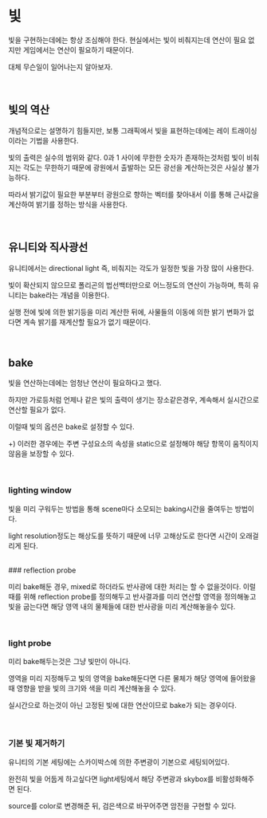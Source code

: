 # 빛

빛을 구현하는데에는 항상 조심해야 한다.
현실에서는 빛이 비춰지는데 연산이 필요 없지만 게임에서는 연산이 필요하기 때문이다.

대체 무슨일이 일어나는지 알아보자.

<br>

## 빛의 역산

개념적으로는 설명하기 힘들지만, 보통 그래픽에서 빛을 표현하는데에는 레이 트래이싱이라는 기법을 사용한다.

빛의 출력은 실수의 범위와 같다. 0과 1 사이에 무한한 숫자가 존재하는것처럼 빛이 비춰지는 각도는 무한하기 때문에 광원에서 출발하는 모든 광선을 계산하는것은 사실상 불가능하다.

따라서 밝기값이 필요한 부분부터 광원으로 향하는 벡터를 찾아내서 이를 통해 근사값을 계산하여 밝기를 정하는 방식을 사용한다.

<br>

## 유니티와 직사광선

유니티에서는 directional light 즉, 비춰지는 각도가 일정한 빛을 가장 많이 사용한다.

빛이 확산되지 않으므로 폴리곤의 법선백터만으로 어느정도의 연산이 가능하며, 특히 유니티는 bake라는 개념을 이용한다.

실행 전에 빛에 의한 밝기등을 미리 계산한 뒤에, 사물들의 이동에 의한 밝기 변화가 없다면 계속 밝기를 재계산할 필요가 없기 때문이다.

<br>

## bake

빛을 연산하는데에는 엄청난 연산이 필요하다고 했다.

하지만 가로등처럼 언제나 같은 빛의 출력이 생기는 장소같은경우, 계속해서 실시간으로 연산할 필요가 없다.

이럴때 빛의 옵션은 bake로 설정할 수 있다.

+) 이러한 경우에는 주변 구성요소의 속성을 static으로 설정해야 해당 항목이 움직이지 않음을 보장할 수 있다.

<br>

### lighting window

빛을 미리 구워두는 방법을 통해 scene마다 소모되는 baking시간을 줄여두는 방법이다.

light resolution정도는 해상도를 뜻하기 때문에 너무 고해상도로 한다면 시간이 오래걸리게 된다.

<br>
### reflection probe

미리 bake해둔 경우, mixed로 하더라도 반사광에 대한 처리는 할 수 없을것이다. 이럴때를 위해 reflection probe를 정의해두고 반사결과를 미리 연산할 영역을 정의해놓고 빛을 굽는다면 해당 영역 내의 물체들에 대한 반사광을 미리 계산해놓을수 있다.

<br>

### light probe

미리 bake해두는것은 그냥 빛만이 아니다.

영역을 미리 지정해두고 빛의 영역을 bake해둔다면 다른 물체가 해당 영역에 들어왔을 때 영향을 받을 빛의 크기와 색을 미리 계산해놓을 수 있다.

실시간으로 하는것이 아닌 고정된 빛에 대한 연산이므로 bake가 되는 경우이다.

<br>

### 기본 빛 제거하기

유니티의 기본 세팅에는 스카이박스에 의한 주변광이 기본으로 세팅되어있다.

완전히 빛을 어둡게 하고싶다면 light세팅에서 해당 주변광과 skybox를 비활성화해주면 된다.

source를 color로 변경해준 뒤, 검은색으로 바꾸어주면 암전을 구현할 수 있다.

<br>